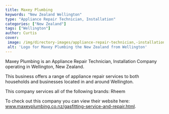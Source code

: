 ```yaml
---
title: Maxey Plumbing
keywords: "New Zealand Wellington"
type: "Appliance Repair Technician, Installation"
categories: ["New Zealand"]
tags: ["Wellington"]
author: Curtis
cover: 
 image: /img/directory-images/appliance-repair-technician,-installation/maxey-plumbing.webp
 alt: 'Logo for Maxey Plumbing the New Zealand from Wellington'
---
```


Maxey Plumbing is an Appliance Repair Technician, Installation Company operating in Wellington, New Zealand.

This business offers a range of appliance repair services to both households and businesses located in and around Wellington.

This company services all of the following brands: Rheem

To check out this company you can view their website here: www.maxeyplumbing.co.nz/gasfitting-service-and-repair.html.
